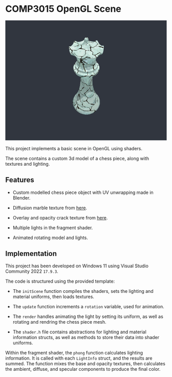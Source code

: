 # COMP3015 OpenGL Scene

<p align="center">
    <img src="https://github.com/emma-freeman-plym/comp3015-1/blob/main/preview.png?raw=true">
</p>

This project implements a basic scene in OpenGL using shaders.

The scene contains a custom 3d model of a chess piece, along with textures and lighting.

## Features

- Custom modelled chess piece object with UV unwrapping made in Blender.

- Diffusion marble texture from [here](https://3dtextures.me/2022/06/20/marble-white-008/).

- Overlay and opacity crack texture from [here](https://3dtextures.me/2021/10/23/surface-imperfections-cracks-001/).

- Multiple lights in the fragment shader.

- Animated rotating model and lights.

## Implementation

This project has been developed on Windows 11 using Visual Studio Community 2022 `17.9.3`.

The code is structured using the provided template:

- The `initScene` function compiles the shaders, sets the lighting and material uniforms, then loads textures.

- The `update` function increments a `rotation` variable, used for animation.

- The `render` handles animating the light by setting its uniform, as well as rotating and rendring the chess piece mesh.

- The `shader.h` file contains abstractions for lighting and material information structs, as well as methods to store their data into shader uniforms.

Within the fragment shader, the `phong` function calculates lighting information.
It is called with each `LightInfo` struct, and the results are summed.
The function mixes the base and opacity textures, then calculates the ambient, diffuse, and specular components to produce the final color.

